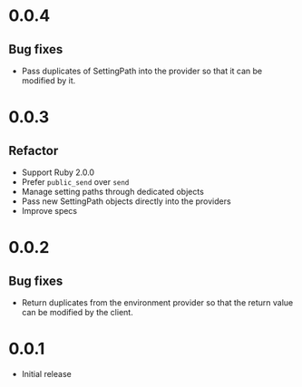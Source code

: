 # 0.0.4

## Bug fixes

* Pass duplicates of SettingPath into the provider so that it can be modified by it.

# 0.0.3

## Refactor

* Support Ruby 2.0.0
* Prefer `public_send` over `send`
* Manage setting paths through dedicated objects
* Pass new SettingPath objects directly into the providers
* Improve specs

# 0.0.2

## Bug fixes

* Return duplicates from the environment provider so that the return value can be modified by the client.

# 0.0.1

* Initial release
